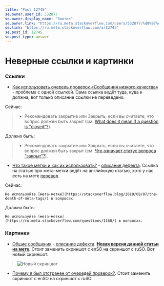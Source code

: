 ```yaml
---
title: "Post 12745"
se.owner.user_id: 532877
se.owner.display_name: "Зонтик"
se.owner.link: "https://ru.meta.stackoverflow.com/users/532877/%d0%97%d0%be%d0%bd%d1%82%d0%b8%d0%ba"
se.link: "https://ru.meta.stackoverflow.com/a/12745"
se.post_id: 12745
se.post_type: answer
---
```

<h1>Неверные ссылки и картинки</h1>
<h3>Cсылки</h3>
<ul>
<li><a href="https://ru.stackoverflow.com/help/review-low-quality">Как использовать очередь проверок «Сообщения низкого качества»</a> - проблема с одной ссылкой. Сама ссылка ведёт туда, куда и должна, вот только описание ссылки не переведено.</li>
</ul>
<p>Сейчас:</p>
<blockquote>
<ul>
<li>Рекомендовать закрытие или Закрыть, если вы считаете, что вопрос должен быть закрыт (см. <a href="https://ru.stackoverflow.com/help/closed-questions">What does it mean if a question is &quot;closed&quot;?</a>).</li>
</ul>
</blockquote>
<p>Должно быть:</p>
<blockquote>
<ul>
<li>Рекомендовать закрытие или Закрыть, если вы считаете, что вопрос должен быть закрыт (см. <a href="https://ru.stackoverflow.com/help/closed-questions">Что означает статус вопроса &quot;закрыт&quot;?</a>).</li>
</ul>
</blockquote>
<ul>
<li><a href="https://ru.stackoverflow.com/help/tagging">Что такое метки и как их использовать?</a> - <a href="https://ru.meta.stackoverflow.com/questions/8549/">описание дефекта</a>.
Ссылка на статью про мета-метки ведёт на английскую статью, хотя у нас есть на мете <a href="https://ru.meta.stackoverflow.com/questions/1160/">перевод</a>.</li>
</ul>
<p>Сейчас:</p>
<pre><code>Не используйте [мета-метки](https://stackoverflow.blog/2010/08/07/the-death-of-meta-tags/) в вопросах.
</code></pre>
<p>Должно быть:</p>
<pre><code>Не используйте [мета-метки](https://ru.meta.stackoverflow.com/questions/1160/) в вопросах.
</code></pre>
<h3>Картинки</h3>
<ul>
<li><a href="https://ru.stackoverflow.com/help/privileges/community-wiki">Общие сообщения</a> - <a href="https://ru.meta.stackoverflow.com/questions/8865/">описание дефекта</a>. <strong><a href="https://ru.meta.stackoverflow.com/a/13079/532877">Новая версия данной статьи на мете</a></strong>. Стоит заменить скриншот с enSO на скриншот с ruSO. Вот новый скриншот:</li>
</ul>
<blockquote>
<p><img src="https://i.stack.imgur.com/zN5A8.jpg" alt="Новый скриншот" /></p>
</blockquote>
<ul>
<li><a href="https://ru.stackoverflow.com/help/review-suspensions">Почему я был отстранен от очередей проверок?</a>. Стоит заменить скриншот с enSO на скриншот с ruSO.</li>
</ul>
